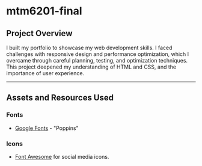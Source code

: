 # mtm6201-final

## **Project Overview**
I built my portfolio to showcase my web development skills. I faced challenges with responsive design and performance optimization, which I overcame through careful planning, testing, and optimization techniques. This project deepened my understanding of HTML and CSS, and the importance of user experience.

---

## **Assets and Resources Used**

### **Fonts**
- [Google Fonts](https://fonts.google.com/) - "Poppins"

### **Icons**
- [Font Awesome](https://fontawesome.com/) for social media icons.